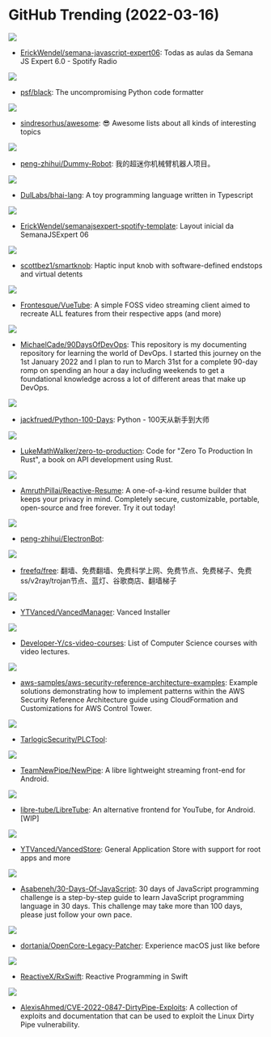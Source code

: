 # GitHub Trending (2022-03-16)

![](https://img.shields.io/badge/JavaScript-New%20236-green?style=flat-square&logo=appveyor)
- [ErickWendel/semana-javascript-expert06](https://github.com/ErickWendel/semana-javascript-expert06): Todas as aulas da Semana JS Expert 6.0 - Spotify Radio

![](https://img.shields.io/badge/Python-New%2014-green?style=flat-square&logo=appveyor)
- [psf/black](https://github.com/psf/black): The uncompromising Python code formatter

![](https://img.shields.io/badge/none-New%20175-green?style=flat-square&logo=appveyor)
- [sindresorhus/awesome](https://github.com/sindresorhus/awesome): 😎 Awesome lists about all kinds of interesting topics

![](https://img.shields.io/badge/C-New%20140-green?style=flat-square&logo=appveyor)
- [peng-zhihui/Dummy-Robot](https://github.com/peng-zhihui/Dummy-Robot): 我的超迷你机械臂机器人项目。

![](https://img.shields.io/badge/TypeScript-New%20585-green?style=flat-square&logo=appveyor)
- [DulLabs/bhai-lang](https://github.com/DulLabs/bhai-lang): A toy programming language written in Typescript

![](https://img.shields.io/badge/CSS-New%2040-green?style=flat-square&logo=appveyor)
- [ErickWendel/semanajsexpert-spotify-template](https://github.com/ErickWendel/semanajsexpert-spotify-template): Layout inicial da SemanaJSExpert 06

![](https://img.shields.io/badge/C%2B%2B-New%20327-green?style=flat-square&logo=appveyor)
- [scottbez1/smartknob](https://github.com/scottbez1/smartknob): Haptic input knob with software-defined endstops and virtual detents

![](https://img.shields.io/badge/Vue-New%20222-green?style=flat-square&logo=appveyor)
- [Frontesque/VueTube](https://github.com/Frontesque/VueTube): A simple FOSS video streaming client aimed to recreate ALL features from their respective apps (and more)

![](https://img.shields.io/badge/Shell-New%2022-green?style=flat-square&logo=appveyor)
- [MichaelCade/90DaysOfDevOps](https://github.com/MichaelCade/90DaysOfDevOps): This repository is my documenting repository for learning the world of DevOps. I started this journey on the 1st January 2022 and I plan to run to March 31st for a complete 90-day romp on spending an hour a day including weekends to get a foundational knowledge across a lot of different areas that make up DevOps.

![](https://img.shields.io/badge/Python-New%2051-green?style=flat-square&logo=appveyor)
- [jackfrued/Python-100-Days](https://github.com/jackfrued/Python-100-Days): Python - 100天从新手到大师

![](https://img.shields.io/badge/Rust-New%2049-green?style=flat-square&logo=appveyor)
- [LukeMathWalker/zero-to-production](https://github.com/LukeMathWalker/zero-to-production): Code for "Zero To Production In Rust", a book on API development using Rust.

![](https://img.shields.io/badge/TypeScript-New%20455-green?style=flat-square&logo=appveyor)
- [AmruthPillai/Reactive-Resume](https://github.com/AmruthPillai/Reactive-Resume): A one-of-a-kind resume builder that keeps your privacy in mind. Completely secure, customizable, portable, open-source and free forever. Try it out today!

![](https://img.shields.io/badge/C-New%20414-green?style=flat-square&logo=appveyor)
- [peng-zhihui/ElectronBot](https://github.com/peng-zhihui/ElectronBot): 

![](https://img.shields.io/badge/none-New%2064-green?style=flat-square&logo=appveyor)
- [freefq/free](https://github.com/freefq/free): 翻墙、免费翻墙、免费科学上网、免费节点、免费梯子、免费ss/v2ray/trojan节点、蓝灯、谷歌商店、翻墙梯子

![](https://img.shields.io/badge/Kotlin-New%20124-green?style=flat-square&logo=appveyor)
- [YTVanced/VancedManager](https://github.com/YTVanced/VancedManager): Vanced Installer

![](https://img.shields.io/badge/none-New%20235-green?style=flat-square&logo=appveyor)
- [Developer-Y/cs-video-courses](https://github.com/Developer-Y/cs-video-courses): List of Computer Science courses with video lectures.

![](https://img.shields.io/badge/Python-New%2010-green?style=flat-square&logo=appveyor)
- [aws-samples/aws-security-reference-architecture-examples](https://github.com/aws-samples/aws-security-reference-architecture-examples): Example solutions demonstrating how to implement patterns within the AWS Security Reference Architecture guide using CloudFormation and Customizations for AWS Control Tower.

![](https://img.shields.io/badge/C%2B%2B-New%2016-green?style=flat-square&logo=appveyor)
- [TarlogicSecurity/PLCTool](https://github.com/TarlogicSecurity/PLCTool): 

![](https://img.shields.io/badge/Java-New%20181-green?style=flat-square&logo=appveyor)
- [TeamNewPipe/NewPipe](https://github.com/TeamNewPipe/NewPipe): A libre lightweight streaming front-end for Android.

![](https://img.shields.io/badge/Kotlin-New%2086-green?style=flat-square&logo=appveyor)
- [libre-tube/LibreTube](https://github.com/libre-tube/LibreTube): An alternative frontend for YouTube, for Android. [WIP]

![](https://img.shields.io/badge/Kotlin-New%2089-green?style=flat-square&logo=appveyor)
- [YTVanced/VancedStore](https://github.com/YTVanced/VancedStore): General Application Store with support for root apps and more

![](https://img.shields.io/badge/JavaScript-New%2063-green?style=flat-square&logo=appveyor)
- [Asabeneh/30-Days-Of-JavaScript](https://github.com/Asabeneh/30-Days-Of-JavaScript): 30 days of JavaScript programming challenge is a step-by-step guide to learn JavaScript programming language in 30 days. This challenge may take more than 100 days, please just follow your own pace.

![](https://img.shields.io/badge/Python-New%2014-green?style=flat-square&logo=appveyor)
- [dortania/OpenCore-Legacy-Patcher](https://github.com/dortania/OpenCore-Legacy-Patcher): Experience macOS just like before

![](https://img.shields.io/badge/Swift-New%209-green?style=flat-square&logo=appveyor)
- [ReactiveX/RxSwift](https://github.com/ReactiveX/RxSwift): Reactive Programming in Swift

![](https://img.shields.io/badge/C-New%2027-green?style=flat-square&logo=appveyor)
- [AlexisAhmed/CVE-2022-0847-DirtyPipe-Exploits](https://github.com/AlexisAhmed/CVE-2022-0847-DirtyPipe-Exploits): A collection of exploits and documentation that can be used to exploit the Linux Dirty Pipe vulnerability.

